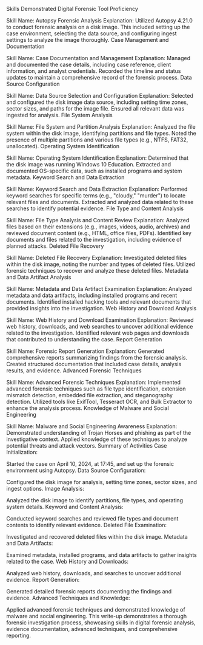 Skills Demonstrated
Digital Forensic Tool Proficiency

Skill Name: Autopsy Forensic Analysis
Explanation: Utilized Autopsy 4.21.0 to conduct forensic analysis on a disk image. This included setting up the case environment, selecting the data source, and configuring ingest settings to analyze the image thoroughly.
Case Management and Documentation

Skill Name: Case Documentation and Management
Explanation: Managed and documented the case details, including case reference, client information, and analyst credentials. Recorded the timeline and status updates to maintain a comprehensive record of the forensic process.
Data Source Configuration

Skill Name: Data Source Selection and Configuration
Explanation: Selected and configured the disk image data source, including setting time zones, sector sizes, and paths for the image file. Ensured all relevant data was ingested for analysis.
File System Analysis

Skill Name: File System and Partition Analysis
Explanation: Analyzed the file system within the disk image, identifying partitions and file types. Noted the presence of multiple partitions and various file types (e.g., NTFS, FAT32, unallocated).
Operating System Identification

Skill Name: Operating System Identification
Explanation: Determined that the disk image was running Windows 10 Education. Extracted and documented OS-specific data, such as installed programs and system metadata.
Keyword Search and Data Extraction

Skill Name: Keyword Search and Data Extraction
Explanation: Performed keyword searches for specific terms (e.g., "cloudy," "murder") to locate relevant files and documents. Extracted and analyzed data related to these searches to identify potential evidence.
File Type and Content Analysis

Skill Name: File Type Analysis and Content Review
Explanation: Analyzed files based on their extensions (e.g., images, videos, audio, archives) and reviewed document content (e.g., HTML, office files, PDFs). Identified key documents and files related to the investigation, including evidence of planned attacks.
Deleted File Recovery

Skill Name: Deleted File Recovery
Explanation: Investigated deleted files within the disk image, noting the number and types of deleted files. Utilized forensic techniques to recover and analyze these deleted files.
Metadata and Data Artifact Analysis

Skill Name: Metadata and Data Artifact Examination
Explanation: Analyzed metadata and data artifacts, including installed programs and recent documents. Identified installed hacking tools and relevant documents that provided insights into the investigation.
Web History and Download Analysis

Skill Name: Web History and Download Examination
Explanation: Reviewed web history, downloads, and web searches to uncover additional evidence related to the investigation. Identified relevant web pages and downloads that contributed to understanding the case.
Report Generation

Skill Name: Forensic Report Generation
Explanation: Generated comprehensive reports summarizing findings from the forensic analysis. Created structured documentation that included case details, analysis results, and evidence.
Advanced Forensic Techniques

Skill Name: Advanced Forensic Techniques
Explanation: Implemented advanced forensic techniques such as file type identification, extension mismatch detection, embedded file extraction, and steganography detection. Utilized tools like ExifTool, Tesseract OCR, and Bulk Extractor to enhance the analysis process.
Knowledge of Malware and Social Engineering

Skill Name: Malware and Social Engineering Awareness
Explanation: Demonstrated understanding of Trojan Horses and phishing as part of the investigative context. Applied knowledge of these techniques to analyze potential threats and attack vectors.
Summary of Activities
Case Initialization:

Started the case on April 10, 2024, at 17:45, and set up the forensic environment using Autopsy.
Data Source Configuration:

Configured the disk image for analysis, setting time zones, sector sizes, and ingest options.
Image Analysis:

Analyzed the disk image to identify partitions, file types, and operating system details.
Keyword and Content Analysis:

Conducted keyword searches and reviewed file types and document contents to identify relevant evidence.
Deleted File Examination:

Investigated and recovered deleted files within the disk image.
Metadata and Data Artifacts:

Examined metadata, installed programs, and data artifacts to gather insights related to the case.
Web History and Downloads:

Analyzed web history, downloads, and searches to uncover additional evidence.
Report Generation:

Generated detailed forensic reports documenting the findings and evidence.
Advanced Techniques and Knowledge:

Applied advanced forensic techniques and demonstrated knowledge of malware and social engineering.
This write-up demonstrates a thorough forensic investigation process, showcasing skills in digital forensic analysis, evidence documentation, advanced techniques, and comprehensive reporting.
